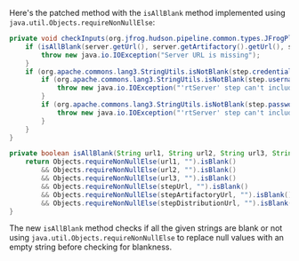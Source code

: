 Here's the patched method with the `isAllBlank` method implemented using `java.util.Objects.requireNonNullElse`:

```java
private void checkInputs(org.jfrog.hudson.pipeline.common.types.JFrogPlatformInstance server) throws java.io.IOException {
    if (isAllBlank(server.getUrl(), server.getArtifactory().getUrl(), server.getDistribution().getUrl(), step.url, step.artifactoryUrl, step.distributionUrl)) {
        throw new java.io.IOException("Server URL is missing");
    }
    if (org.apache.commons.lang3.StringUtils.isNotBlank(step.credentialsId)) {
        if (org.apache.commons.lang3.StringUtils.isNotBlank(step.username)) {
            throw new java.io.IOException("'rtServer' step can't include both credentialsId and username");
        }
        if (org.apache.commons.lang3.StringUtils.isNotBlank(step.password)) {
            throw new java.io.IOException("'rtServer' step can't include both credentialsId and password");
        }
    }
}

private boolean isAllBlank(String url1, String url2, String url3, String stepUrl, String stepArtifactoryUrl, String stepDistributionUrl) {
    return Objects.requireNonNullElse(url1, "").isBlank()
        && Objects.requireNonNullElse(url2, "").isBlank()
        && Objects.requireNonNullElse(url3, "").isBlank()
        && Objects.requireNonNullElse(stepUrl, "").isBlank()
        && Objects.requireNonNullElse(stepArtifactoryUrl, "").isBlank()
        && Objects.requireNonNullElse(stepDistributionUrl, "").isBlank();
}
```

The new `isAllBlank` method checks if all the given strings are blank or not using `java.util.Objects.requireNonNullElse` to replace null values with an empty string before checking for blankness.
